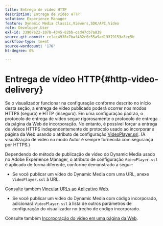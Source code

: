 ```yaml
---
title: Entrega de vídeo HTTP
description: Entrega de vídeo HTTP
solution: Experience Manager
feature: Dynamic Media Classic,Viewers,SDK/API,Video
role: Developer,User
exl-id: 33907e22-107b-4345-82bb-cad47cb7a839
source-git-commit: ce1ac4938c7baf482c6c55a9ad13379153a3ec5b
workflow-type: tm+mt
source-wordcount: '176'
ht-degree: 0%

---
```


# Entrega de vídeo HTTP{#http-video-delivery}

<!-- >[!NOTE]
>
>Secure Video Delivery only applies to AEM 6.2 with the installation of [Feature Pack-13480](https://www.adobeaemcloud.com/content/marketplace/marketplaceProxy.html?packagePath=/content/companies/public/adobe/packages/cq620/featurepack/cq-6.2.0-featurepack-13480) and to AEM 6.1 with installation of [Feature Pack NPR-15011](https://www.adobeaemcloud.com/content/marketplace/marketplaceProxy.html?packagePath=/content/companies/public/adobe/packages/cq610/featurepack/cq-6.1.0-featurepack-15011). -->

Se o visualizador funcionar na configuração conforme descrito no início desta seção, a entrega de vídeo publicado poderá ocorrer nos modos HTTPS (seguro) e HTTP (inseguro). Em uma configuração padrão, o protocolo de entrega de vídeo segue rigorosamente o protocolo de entrega da página da Web de incorporação. No entanto, é possível forçar a entrega de vídeos HTTPS independentemente do protocolo usado ao incorporar a página da Web usando o atributo de configuração [VideoPlayer.ssl](../../c-html5-s7-aem-asset-viewers/c-html5-mixedmedia-viewer-about/r-html5-mixedmedia-viewer-config-attrib/r-html5-mixedmedia-viewer-config-attrib-videoplayer-ssl.md#reference-df0a29aa8a584cebaaa1c7bb6fab362e). (A visualização de vídeo no modo Autor é sempre fornecida com segurança por HTTPS.)

Dependendo do método de publicação de vídeo do Dynamic Media usado no Adobe Experience Manager, o atributo de configuração `VideoPlayer.ssl` é aplicado de forma diferente, conforme demonstrado a seguir:

* Se você publicar um vídeo do Dynamic Media com uma URL, anexe `VideoPlayer.ssl` à URL.

<!-- For example, to force secure video delivery, you append `&VideoPlayer.ssl=on` to the end of the following viewer URL example: -->

<!--

  ```
  https://demos-pub.assetsadobe.com/etc/dam/viewers/s7viewers/html5/VideoViewer.html?asset=%2Fcontent%2Fdam%2Fmarketing%2Fshoppable-video%2Fadobe-axis-demo%2FAdobe_AXIS_V3_GRADED-HD.mp4&config=/etc/dam/presets/viewer/Video&serverUrl=https%3A%2F%2Fadobedemo62-h.assetsadobe.com%2Fis%2Fimage%2F&contenturl=%2F&config2=/etc/dam/presets/analytics&videoserverurl=https://gateway-na.assetsadobe.com/DMGateway/public/demoCo&posterimage=/content/dam/marketing/shoppable-video/adobe-axis-demo/Adobe_AXIS_V3_GRADED-HD.mp4&VideoPlayer.ssl=on
  ```

-->

Consulte também [Vincular URLs ao Aplicativo Web](https://experienceleague.adobe.com/docs/experience-manager-65/assets/dynamic/linking-urls-to-yourwebapplication.html?lang=en#dynamic).

* Se você publicar um vídeo do Dynamic Media com código incorporado, adicionará `VideoPlayer.ssl` à lista de outros parâmetros de configuração do visualizador no trecho de código incorporado.

<!-- For example, to force HTTPS video delivery, you append `&VideoPlayer.ssl=on` as in the following example: -->

<!--

  ```
  <style type="text/css"> 
   #s7video_div.s7videoviewer{ 
     width:100%;  
     height:auto; 
   } 
  </style> 
  <script type="text/javascript" src="https://demos-pub.assetsadobe.com/etc/dam/viewers/s7viewers/html5/js/VideoViewer.js"></script> 
  <div id="s7video_div"></div> 
  <script type="text/javascript"> 
   var s7videoviewer = new s7viewers.VideoViewer({ 
    "containerId" : "s7video_div", 
    "params" : {  
     "VideoPlayer.ssl" : "on", 
     "serverurl" : "https://adobedemo62-h.assetsadobe.com/is/image", 
     "contenturl" : "https://demos-pub.assetsadobe.com/",  
     "config" : "/etc/dam/presets/viewer/Video", 
     "config2": "/etc/dam/presets/analytics", 
     "videoserverurl": "https://gateway-na.assetsadobe.com/DMGateway/public/demoCo", 
     "posterimage": "/content/dam/marketing/shoppable-video/adobe-axis-demo/Adobe_AXIS_V3_GRADED-HD.mp4", 
     "asset" : "/content/dam/marketing/shoppable-video/adobe-axis-demo/Adobe_AXIS_V3_GRADED-HD.mp4" } 
   }).init(); 
  </script>
  ```

-->

Consulte também [Incorporação do vídeo em uma página da Web](https://experienceleague.adobe.com/docs/experience-manager-65/assets/dynamic/linking-urls-to-yourwebapplication.html#dynamic).
